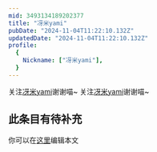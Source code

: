 ```yaml
---
mid: 3493134189202377
title: "冴米yami"
pubDate: "2024-11-04T11:22:10.132Z"
updatedDate: "2024-11-04T11:22:10.132Z"
profile:
  {
    Nickname: ["冴米yami"],
  }
---
```


关注[冴米yami](https://space.bilibili.com/3493134189202377)谢谢喵~ 关注[冴米yami](https://space.bilibili.com/3493134189202377)谢谢喵~

## 此条目有待补充
你可以在[这里](https://github.com/Yuhanawa/VTuber.ICU-Content/edit/master/v/冴米yami/index.md)编辑本文
